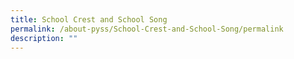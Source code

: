 ```yaml
---
title: School Crest and School Song
permalink: /about-pyss/School-Crest-and-School-Song/permalink
description: ""
---
```

